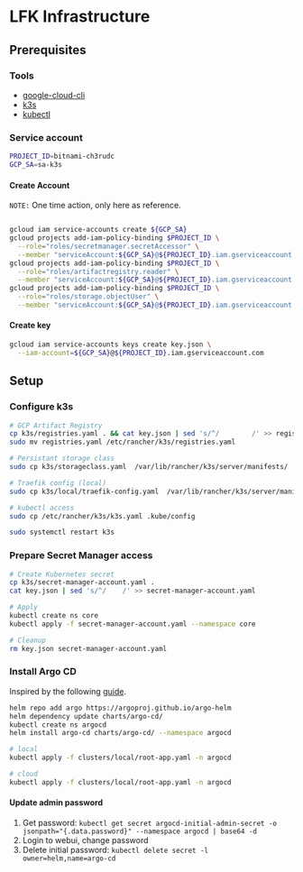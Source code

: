 # LFK Infrastructure

## Prerequisites

### Tools

* [google-cloud-cli](https://cloud.google.com/sdk/docs/install)
* [k3s](https://docs.k3s.io/quick-start)
* [kubectl](https://kubernetes.io/docs/tasks/tools/#kubectl)

### Service account

```bash
PROJECT_ID=bitnami-ch3rudc
GCP_SA=sa-k3s
```

#### Create Account

`NOTE:` One time action, only here as reference.

```bash

gcloud iam service-accounts create ${GCP_SA}
gcloud projects add-iam-policy-binding $PROJECT_ID \
  --role="roles/secretmanager.secretAccessor" \
  --member "serviceAccount:${GCP_SA}@${PROJECT_ID}.iam.gserviceaccount.com"
gcloud projects add-iam-policy-binding $PROJECT_ID \
  --role="roles/artifactregistry.reader" \
  --member "serviceAccount:${GCP_SA}@${PROJECT_ID}.iam.gserviceaccount.com"
gcloud projects add-iam-policy-binding $PROJECT_ID \
  --role="roles/storage.objectUser" \
  --member "serviceAccount:${GCP_SA}@${PROJECT_ID}.iam.gserviceaccount.com"

```

#### Create key

```bash
gcloud iam service-accounts keys create key.json \
  --iam-account=${GCP_SA}@${PROJECT_ID}.iam.gserviceaccount.com
```

## Setup

### Configure k3s

```bash
# GCP Artifact Registry
cp k3s/registries.yaml . && cat key.json | sed 's/^/        /' >> registries.yaml
sudo mv registries.yaml /etc/rancher/k3s/registries.yaml

# Persistant storage class
sudo cp k3s/storageclass.yaml  /var/lib/rancher/k3s/server/manifests/

# Traefik config (local)
sudo cp k3s/local/traefik-config.yaml  /var/lib/rancher/k3s/server/manifests/

# kubectl access
sudo cp /etc/rancher/k3s/k3s.yaml .kube/config

sudo systemctl restart k3s
```

### Prepare Secret Manager access

```bash
# Create Kubernetes secret
cp k3s/secret-manager-account.yaml .
cat key.json | sed 's/^/    /' >> secret-manager-account.yaml

# Apply
kubectl create ns core
kubectl apply -f secret-manager-account.yaml --namespace core

# Cleanup
rm key.json secret-manager-account.yaml
```

### Install Argo CD

Inspired by the following [guide](https://www.arthurkoziel.com/setting-up-argocd-with-helm/).

```bash
helm repo add argo https://argoproj.github.io/argo-helm
helm dependency update charts/argo-cd/
kubectl create ns argocd
helm install argo-cd charts/argo-cd/ --namespace argocd

# local
kubectl apply -f clusters/local/root-app.yaml -n argocd

# cloud
kubectl apply -f clusters/local/root-app.yaml -n argocd
```

#### Update admin password

1. Get password: `kubectl get secret argocd-initial-admin-secret -o jsonpath="{.data.password}" --namespace argocd | base64 -d`
1. Login to webui, change password
1. Delete initial password: `kubectl delete secret -l owner=helm,name=argo-cd`
